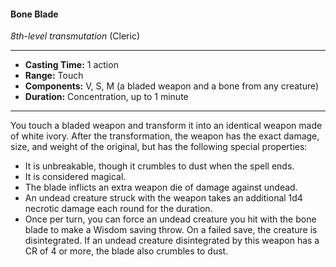 #### Bone Blade
*8th-level transmutation* (Cleric)
___
- **Casting Time:** 1 action
- **Range:** Touch
- **Components:** V, S, M (a bladed weapon and a bone from any creature)
- **Duration:** Concentration, up to 1 minute
---
You touch a bladed weapon and transform it into an
identical weapon made of white ivory. After the
transformation, the weapon has the exact damage,
size, and weight of the original, but has the
following special properties:
* It is unbreakable, though it crumbles to dust
when the spell ends.
* It is considered magical.
* The blade inflicts an extra weapon die of
damage against undead.
* An undead creature struck with the weapon
takes an additional 1d4 necrotic damage each
round for the duration.
* Once per turn, you can force an undead
creature you hit with the bone blade to make a
Wisdom saving throw. On a failed save, the
creature is disintegrated. If an undead creature
disintegrated by this weapon has a CR of 4 or
more, the blade also crumbles to dust.
